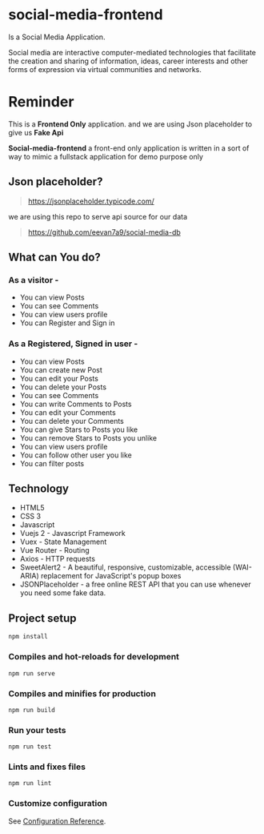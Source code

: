# social-media-frontend

Is a Social Media Application.

Social media are interactive computer-mediated technologies that facilitate the creation and sharing of information, ideas, career interests and other forms of expression via virtual communities and networks.

# Reminder

This is a **Frontend Only** application. and we are using Json placeholder to give us **Fake Api**

**Social-media-frontend** a front-end only application is written in a sort of way to mimic a fullstack application for demo purpose only

## Json placeholder?

> https://jsonplaceholder.typicode.com/

we are using this repo to serve api source for our data

> https://github.com/eevan7a9/social-media-db

## What can You do?

### As a visitor -

- You can view Posts
- You can see Comments
- You can view users profile
- You can Register and Sign in

### As a Registered, Signed in user -

- You can view Posts
- You can create new Post
- You can edit your Posts
- You can delete your Posts
- You can see Comments
- You can write Comments to Posts
- You can edit your Comments
- You can delete your Comments
- You can give Stars to Posts you like
- You can remove Stars to Posts you unlike
- You can view users profile
- You can follow other user you like
- You can filter posts

## Technology

- HTML5
- CSS 3
- Javascript
- Vuejs 2 - Javascript Framework
- Vuex - State Management
- Vue Router - Routing
- Axios - HTTP requests
- SweetAlert2 - A beautiful, responsive, customizable, accessible (WAI-ARIA) replacement for JavaScript's popup boxes
- JSONPlaceholder - a free online REST API that you can use whenever you need some fake data.

## Project setup

```
npm install
```

### Compiles and hot-reloads for development

```
npm run serve
```

### Compiles and minifies for production

```
npm run build
```

### Run your tests

```
npm run test
```

### Lints and fixes files

```
npm run lint
```

### Customize configuration

See [Configuration Reference](https://cli.vuejs.org/config/).
